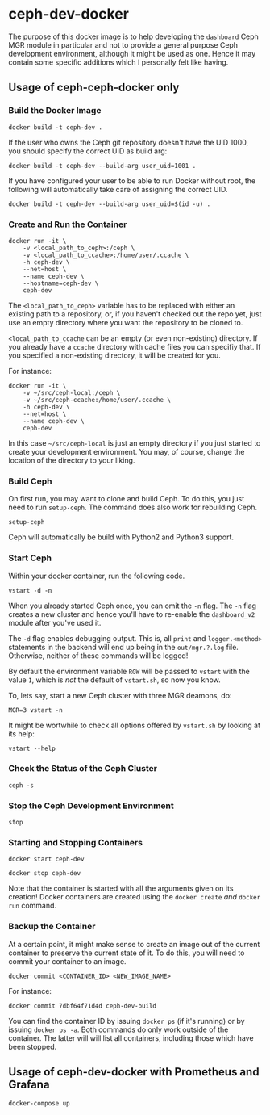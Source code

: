 # ceph-dev-docker

The purpose of this docker image is to help developing the `dashboard` Ceph MGR
module in particular and not to provide a general purpose Ceph development
environment, although it might be used as one.  Hence it may contain some
specific additions which I personally felt like having.

## Usage of ceph-ceph-docker only

### Build the Docker Image

    docker build -t ceph-dev .

If the user who owns the Ceph git repository doesn't have the UID 1000, you
should specify the correct UID as build arg:

    docker build -t ceph-dev --build-arg user_uid=1001 .

If you have configured your user to be able to run Docker without root, the
following will automatically take care of assigning the correct UID.

    docker build -t ceph-dev --build-arg user_uid=$(id -u) .

### Create and Run the Container

    docker run -it \
        -v <local_path_to_ceph>:/ceph \
        -v <local_path_to_ccache>:/home/user/.ccache \
        -h ceph-dev \
        --net=host \
        --name ceph-dev \
        --hostname=ceph-dev \
        ceph-dev

The `<local_path_to_ceph>` variable has to be replaced with either an existing path to a repository, or, if you haven't checked out the repo yet, just use an empty directory where you want the repository to be cloned to.

`<local_path_to_ccache` can be an empty (or even non-existing) directory.  If you already have a `ccache` directory with cache files you can specifiy that.  If you specified a non-existing directory, it will be created for you.

For instance:

    docker run -it \
        -v ~/src/ceph-local:/ceph \
        -v ~/src/ceph-ccache:/home/user/.ccache \
        -h ceph-dev \
        --net=host \
        --name ceph-dev \
        ceph-dev

In this case `~/src/ceph-local` is just an empty directory if you just started
to create your development environment.  You may, of course, change the
location of the directory to your liking.

### Build Ceph

On first run, you may want to clone and build Ceph.  To do this, you just need
to run `setup-ceph`.  The command does also work for rebuilding Ceph.

    setup-ceph

Ceph will automatically be build with Python2 and Python3 support.

### Start Ceph

Within your docker container, run the following code.

    vstart -d -n

When you already started Ceph once, you can omit the `-n` flag.  The `-n` flag
creates a new cluster and hence you'll have to re-enable the `dashboard_v2`
module after you've used it.

The `-d` flag enables debugging output.  This is, all `print` and
`logger.<method>` statements in the backend will end up being in the
`out/mgr.?.log` file.  Otherwise, neither of these commands will be logged!

By default the environment variable `RGW` will be passed to `vstart` with the
value `1`, which is *not* the default of `vstart.sh`, so now you know.

To, lets say, start a new Ceph cluster with three MGR deamons, do:

    MGR=3 vstart -n

It might be wortwhile to check all options offered by `vstart.sh` by looking at
its help:

    vstart --help

### Check the Status of the Ceph Cluster

    ceph -s

### Stop the Ceph Development Environment

    stop

### Starting and Stopping Containers

    docker start ceph-dev

    docker stop ceph-dev

Note that the container is started with all the arguments given on its
creation! Docker containers are created using the `docker create` *and* `docker
run` command.

### Backup the Container

At a certain point, it might make sense to create an image out of the current
container to preserve the current state of it.  To do this, you will need to
commit your container to an image.

    docker commit <CONTAINER_ID> <NEW_IMAGE_NAME>

For instance:

    docker commit 7dbf64f71d4d ceph-dev-build

You can find the container ID by issuing `docker ps` (if it's running) or by
issuing `docker ps -a`.  Both commands do only work outside of the container.
The latter will will list all containers, including those which have been
stopped.

## Usage of ceph-dev-docker with Prometheus and Grafana

    docker-compose up
